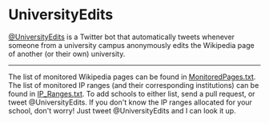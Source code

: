 # UniversityEdits
[@UniversityEdits](https://twitter.com/UniversityEdits) is a Twitter bot that automatically tweets whenever someone from a university campus anonymously edits the Wikipedia page of another (or their own) university.

---

The list of monitored Wikipedia pages can be found in [MonitoredPages.txt](https://github.com/eeevanbbb/UniversityEdits/blob/master/Monitored_Pages). The list of monitored IP ranges (and their corresponding institutions) can be found in [IP_Ranges.txt](https://github.com/eeevanbbb/UniversityEdits/blob/master/IP_Ranges.txt). To add schools to either list, send a pull request, or tweet @UniversityEdits. If you don't know the IP ranges allocated for your school, don't worry! Just tweet @UniversityEdits and I can look it up.
